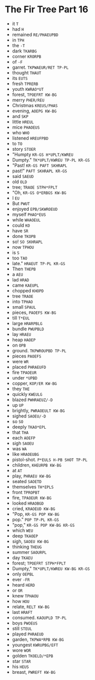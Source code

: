 # The Fir Tree Part 16

* it `T`
* had `H`
* remained `RE/PHAEUPBD`
* in `TPH`
* the `-T`
* dark `TKARBG`
* corner `KRORPB`
* of `-F`
* garret. `TKPWAEUR/RET TP-PL`
* thought `THAUT`
* its `EUTS`
* fresh `TPRERB`
* youth `KWRAO*UT`
* forest, `TPOEFRT KW-BG`
* merry `PHER/REU`
* Christmas `KREUS/PHAS`
* evening, `AOEPG KW-BG`
* and `SKP`
* little `HREUL`
* mice `PHAOEUS`
* who `WHO`
* listened `HREUFPBD`
* to `TO`
* story `STOER`
* "Humpty `KR-GS H*UPLT/KWREU`
* Dumpty." `TK*UPLT/KWREU TP-PL KR-GS`
* "Past! `KR-GS PAFT SKHRAPL`
* past!" `PAFT SKHRAPL KR-GS`
* said `SAEUD`
* old `OLD`
* tree; `TRAOE STPH*FPLT`
* "Oh, `KR-GS O*ERBGS KW-BG`
* I `EU`
* But `PWUT`
* enjoyed `EPB/SKWROEUD`
* myself `PHAO*EUS`
* while `WHAOEUL`
* could `KO`
* have `SR`
* done `TKOPB`
* so! `SO SKHRAPL`
* now `TPHOU`
* is `S`
* too `TAO`
* late." `HRAEUT TP-PL KR-GS`
* Then `THEPB`
* a `AEU`
* lad `HRAD`
* came `KAEUPL`
* chopped `KHOPD`
* tree `TRAOE`
* into `TPHAO`
* small `SPAUL`
* pieces, `PAOEFS KW-BG`
* till `T*EUL`
* large `HRARPBLG`
* bundle `PWUPBLD`
* lay `HRAEU`
* heap `HAOEP`
* on `OPB`
* ground. `TKPWROUPBD TP-PL`
* pieces `PAOEFS`
* were `WR`
* placed `PHRAEUFD`
* fire `TPAOEUR`
* under `*UPBD`
* copper, `KOP/ER KW-BG`
* they `THE`
* quickly `KWEULG`
* blazed `PWHRAEUZ/-D`
* up `UP`
* brightly, `PWRAOEULT KW-BG`
* sighed `SAOEU/-D`
* so `SO`
* deeply `TKAO*EPL`
* that `THA`
* each `AOEFP`
* sigh `SAOEU`
* was `WA`
* like `HRAOEUBG`
* pistol-shot. `P*EULS H-PB SHOT TP-PL`
* children, `KHEURPB KW-BG`
* at `AT`
* play, `PHRAEU KW-BG`
* seated `SAOETD`
* themselves `TH*EPLS`
* front `TPROPBT`
* fire, `TPAOEUR KW-BG`
* looked `HRAOBGD`
* cried, `KRAOEUD KW-BG`
* "Pop, `KR-GS POP KW-BG`
* pop." `POP TP-PL KR-GS`
* "pop," `KR-GS POP KW-BG KR-GS`
* which `WEU`
* deep `TKAOEP`
* sigh, `SAOEU KW-BG`
* thinking `THEUG`
* summer `SAOURPL`
* day `TKAEU`
* forest; `TPOEFRT STPH*FPLT`
* Dumpty," `TK*UPLT/KWREU KW-BG KR-GS`
* only `OEPBL`
* ever `-FR`
* heard `HERD`
* or `OR`
* knew `TPHAOU`
* how `HOU`
* relate, `RELT KW-BG`
* last `HRAFT`
* consumed. `KAOUPLD TP-PL`
* boys `PWOEUS`
* still `STEUL`
* played `PHRAEUD`
* garden, `TKPWA*RPB KW-BG`
* youngest `KWRUPBG/EFT`
* wore `WOR`
* golden `TKOELD/*EPB`
* star `STAR`
* his `HEUS`
* breast, `PWREFT KW-BG`
